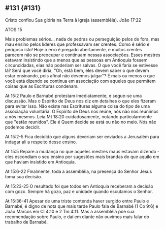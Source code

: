 ## #131 {#131}

Cristo confiou Sua glória na Terra à igreja (assembléia). João 17:22

ATOS 15

Mais problemas sérios... nada de pedras ou perseguição pelos de fora, mas mau ensino pelos líderes que professavam ser crentes. Como é sério e perigoso isto! Hoje o erro é pregado abertamente, e muitos crentes parecem não se preocupar e continuam nessas associações. Esses mestres estavam insistindo que a menos que as pessoas em Antioquia fossem circuncidadas, elas não poderiam ser salvas. O que você faria se estivesse lá? Será que você diria, &quot;Oh, está bem, eles devem saber o que devem estar ensinando, pois afinal não devemos julgar&quot;? É mais ou menos o que você está dizendo se continua em associação com aqueles que permitem coisas que as Escrituras condenam.

At 15:2 Paulo e Barnabé protestam imediatamente, e segue-se uma discussão. Mas o Espírito de Deus nos diz em detalhes o que eles fizeram para evitar isso. Não existe nas Escrituras alguma coisa do tipo de uma associação voluntária. O Espírito de Deus nos reúne, nós não nos reunimos a nós mesmos. Leia Mt 18:20 cuidadosamente, notando particularmente que &quot;estão reunidos&quot;. Ele é Quem decide se está ou não no meio. Nós não podemos decidir.

At 15:2-5 Fica decidido que alguns deveriam ser enviados a Jerusalém para indagar ali a respeito desse ensino.

At 15:5 Repare a mudança no que aqueles mestres maus estavam dizendo - eles escondiam o seu ensino por sugestões mais brandas do que aquilo em que haviam insistido em Antioquia.

At 15:6-22 Finalmente, toda a assembléia, na presença do Senhor Jesus toma sua decisão.

At 15:23-25 O resultado foi que todos em Antioquia receberam a decisão com gozo. Sempre há gozo, paz e unidade quando escutamos o Senhor.

At 15:36-41 Apesar de uma triste contenda haver surgido entre Paulo e Barnabé, é digno de nota que mais tarde Paulo fala de Barnabé (1 Co 9:6) e João Marcos em Cl 4:10 e 2 Tm 4:11\. Mas a assembléia põe sua recomendação sobre Paulo, e daí em diante não ouvimos mais falar do trabalho de Barnabé.